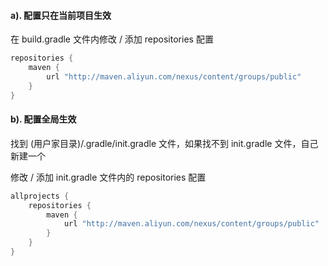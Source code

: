 #### a). 配置只在当前项目生效

在 build.gradle 文件内修改 / 添加 repositories 配置

```groovy
repositories {
    maven {
        url "http://maven.aliyun.com/nexus/content/groups/public"
    }
}
```

#### b). 配置全局生效

找到 (用户家目录)/.gradle/init.gradle 文件，如果找不到 init.gradle 文件，自己新建一个

修改 / 添加 init.gradle 文件内的 repositories 配置

```groovy
allprojects {
    repositories {
        maven {
            url "http://maven.aliyun.com/nexus/content/groups/public"
        }
    }
}
```

